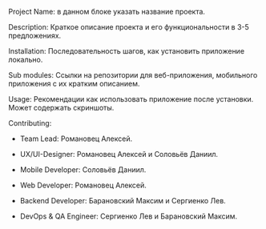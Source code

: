 Project Name: в данном блоке указать название проекта.

Description: Краткое описание проекта и его функциональности в 3-5 предложениях.

Installation: Последовательность шагов, как установить приложение локально.

Sub modules: Ссылки на репозитории для веб-приложения, мобильного приложения с их кратким описанием.

Usage: Рекомендации как использовать приложение после установки. Может содержать скриншоты.

Contributing: 
- Team Lead: Романовец Алексей.

- UX/UI-Designer: Романовец Алексей и Соловьёв Даниил.

- Mobile Developer: Соловьёв Даниил.

- Web Developer: Романовец Алексей.

- Backend Developer: Барановский Максим и Сергиенко Лев.

- DevOps & QA Engineer: Сергиенко Лев и Барановский Максим.
